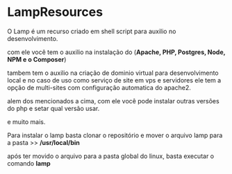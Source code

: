 # LampResources

O Lamp é um recurso criado em shell script para auxilio no desenvolvimento.

com ele você tem o auxilio na instalação do (**Apache, PHP, Postgres, Node, NPM e o Composer**)

tambem tem o auxilio na criação de dominio virtual para desenvolvimento local 
e no caso de uso como serviço de site em vps e servidores ele tem a opção de multi-sites com configuração automatica do apache2.

alem dos mencionados a cima, com ele você pode instalar outras versões do php e setar qual versão usar.

e muito mais.


Para instalar o lamp basta clonar o repositório e mover o arquivo lamp para a pasta >> **/usr/local/bin**

após ter movido o arquivo para a pasta global do linux, basta executar o comando **lamp**
